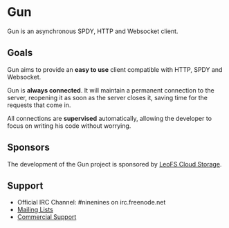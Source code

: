 Gun
===

Gun is an asynchronous SPDY, HTTP and Websocket client.

Goals
-----

Gun aims to provide an **easy to use** client compatible with
HTTP, SPDY and Websocket.

Gun is **always connected**. It will maintain a permanent
connection to the server, reopening it as soon as the server
closes it, saving time for the requests that come in.

All connections are **supervised** automatically, allowing
the developer to focus on writing his code without worrying.

Sponsors
--------

The development of the Gun project is sponsored
by [LeoFS Cloud Storage](http://www.leofs.org).

Support
-------

 *  Official IRC Channel: #ninenines on irc.freenode.net
 *  [Mailing Lists](http://lists.ninenines.eu)
 *  [Commercial Support](http://ninenines.eu/support)
